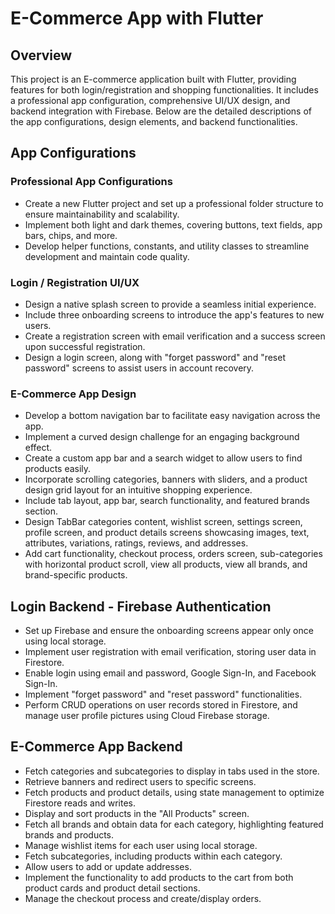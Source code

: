# E-Commerce App with Flutter

## Overview

This project is an E-commerce application built with Flutter, providing features for both login/registration and shopping functionalities. It includes a professional app configuration, comprehensive UI/UX design, and backend integration with Firebase. Below are the detailed descriptions of the app configurations, design elements, and backend functionalities.

## App Configurations

### Professional App Configurations
- Create a new Flutter project and set up a professional folder structure to ensure maintainability and scalability.
- Implement both light and dark themes, covering buttons, text fields, app bars, chips, and more.
- Develop helper functions, constants, and utility classes to streamline development and maintain code quality.

### Login / Registration UI/UX
- Design a native splash screen to provide a seamless initial experience.
- Include three onboarding screens to introduce the app's features to new users.
- Create a registration screen with email verification and a success screen upon successful registration.
- Design a login screen, along with "forget password" and "reset password" screens to assist users in account recovery.

### E-Commerce App Design
- Develop a bottom navigation bar to facilitate easy navigation across the app.
- Implement a curved design challenge for an engaging background effect.
- Create a custom app bar and a search widget to allow users to find products easily.
- Incorporate scrolling categories, banners with sliders, and a product design grid layout for an intuitive shopping experience.
- Include tab layout, app bar, search functionality, and featured brands section.
- Design TabBar categories content, wishlist screen, settings screen, profile screen, and product details screens showcasing images, text, attributes, variations, ratings, reviews, and addresses.
- Add cart functionality, checkout process, orders screen, sub-categories with horizontal product scroll, view all products, view all brands, and brand-specific products.

## Login Backend - Firebase Authentication
- Set up Firebase and ensure the onboarding screens appear only once using local storage.
- Implement user registration with email verification, storing user data in Firestore.
- Enable login using email and password, Google Sign-In, and Facebook Sign-In.
- Implement "forget password" and "reset password" functionalities.
- Perform CRUD operations on user records stored in Firestore, and manage user profile pictures using Cloud Firebase storage.

## E-Commerce App Backend
- Fetch categories and subcategories to display in tabs used in the store.
- Retrieve banners and redirect users to specific screens.
- Fetch products and product details, using state management to optimize Firestore reads and writes.
- Display and sort products in the "All Products" screen.
- Fetch all brands and obtain data for each category, highlighting featured brands and products.
- Manage wishlist items for each user using local storage.
- Fetch subcategories, including products within each category.
- Allow users to add or update addresses.
- Implement the functionality to add products to the cart from both product cards and product detail sections.
- Manage the checkout process and create/display orders.